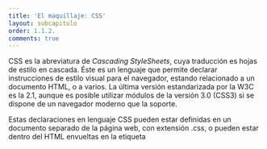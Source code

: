 ```yaml
---
title: 'El maquillaje: CSS'
layout: subcapitulo
order: 1.1.2.
comments: true
---
```


CSS es la abreviatura de _Cascading StyleSheets_, cuya traducción es hojas de estilo en cascada. Éste es un lenguaje que permite declarar instrucciones de estilo visual para el navegador, estando relacionado a un documento HTML, o a varios. La última versión estandarizada por la W3C es la 2.1, aunque es posible utilizar módulos de la versión 3.0 (CSS3) si se dispone de un navegador moderno que la soporte.

Estas declaraciones en lenguaje CSS pueden estar definidas en un documento separado de la página web, con extensión .css, o pueden estar dentro del HTML envueltas en la etiqueta <style>. Si se utiliza un archivo externo, es necesario vincularlo a la página HTML en cuestión mediante una llamada con la etiqueta `<link>`, la cual se debe colocar en el `<head>` del documento HTML. Es recomendable utilizar un archivo CSS aparte, por varios motivos. De esta manera se separa la estructura con su texto y contenido de las declaraciones visuales de estilo: “Mantener estrictamente separados la estructura (marcado), presentación (estilos), y comportamiento (scripts), y tratar de mantener la interacción entre los tres a un mínimo absoluto” (Google, 2013). Por otro lado permite un nivel de escalabilidad mayor a un proyecto web, ya que un mismo archivo de hoja de estilos puede ser utilizado por la cantidad de páginas web que se desee, facilitándo así la edición del mismo; si las declaraciones fuesen repetidas dentro de cada página web, mantenerlas actualizadas en cada uno de los documentos sería una tarea trabajosa.

Las declaraciones CSS son instrucciones que apuntan a dar estilo y/o modificar la manera en que el navegador _renderea_ el contenido HTML nativamente. Si bien es posible generar cambios en la interfaz visual desde el HTML mismo, mediante diferentes atributos en los elementos, esta práctica está completamente desacreditada por Google en su _Guía de Estilos para HTML/CSS_ (Google, 2013).

Una instrucción en CSS comienza indicando el destino de ese comando. El destino al cual se le aplicarán los cambios, llamados selectores, pueden ser, desde lo más general a lo más particular: elementos, pseudo-elementos, clases, IDs.

Como ya se ha dicho, un elemento es lo que se forma al encerrar un contenido con una etiqueta, aunque también se ha mencionado que pueden existir etiquetas que se cierran en sí mismas. Tomando como ejemplo la etiqueta <p> de párrafo, el elemento se construiría de esta manera: `<p>Esto es un párrafo.</p>`. Si con CSS se quisiera apuntar al elemento `<p>`, únicamente se debe escribir el nombre de ese
elemento y apertura de llaves: `p { }`. Esta instrucción es válida para todas las apariciones de elementos `<p>` en todas las páginas web que compartan la misma hoja de estilo. Es recomendable, por este motivo, apuntar directamente a elementos para hacer cambios genéricos y no particulares.

A su vez, se pueden encontrar un tipo de selectores más específicos que sirven para apuntar a elementos que, dentro del marcado, son en realidad inexistentes. Se los denomina pseudo-elementos. Sirven para seleccionar elementos virtuales, como _before_ y _after_, que crean contenido antes y/o después de una etiqueta, como también para hacer selecciones delimitadas dentro de un elemento, con _first-line_ o _first-child_. Su uso más común es, probablemente, la selección de diferentes estados, como _hover_ que apunta a cuando se coloca el _mouse_ por encima de un elemento en pantalla. En un documento CSS se hace referencia a los pseudo-elementos con el símbolo de dos puntos, antecedido por el selector al que se intenta aplicar. Por ejemplo, para darle estilos a un hipervínculo únicamente cuando se le pasa el _mouse_ encima, se utiliza `a:hover { }`, siendo _a_ el selector de todos los elementos de enlace, y _hover_, el pseudo-elemento de estado.

Así también otro selector es una clase, o _class_, la cual es un atributo que puede dársele a un elemento HTML con un valor arbitrario. Esta clase puede ser utilizada en cualquier tipo de etiqueta que permita el atributo, a la cantidad de elementos que se considere necesario. El atributo _class_ también soporta múltiples valores, es decir, un mismo elemento puede tener una o más clases diferentes. Dentro del HTML se define un elemento con una clase de la siguiente manera: `<p class="copete">Esto es un párrafo con clase copete</p>`. Para apuntar desde CSS a cualquier clase se utiliza un punto antes del nombre de la misma: `.copete { }`. Éstas sirven para elementos que comparten estilos, por más que sean elementos de distintos tipos.

Un ID también es un atributo en un elemento HTML. La diferencia esencial con las clases es que un ID puede ser utilizado una sola vez por página web, y tampoco es posible que este atributo contenga más de un valor. Es, de todos los selectores, el más específico, y debería ser utilizado en ocasiones que realmente lo requieran. Un ejemplo de ID dentro del HTML es: `<p id="intro”>Este es un párrafo con ID intro</p>`. En el CSS se declara antecediendo el símbolo numeral, de la siguiente manera: `#intro { }`.

Adentro de cada selector, entre las llaves, se colocan las declaraciones de estilo, indicando las propiedades y el valor que se les desea atribuir. Cada una de ellas se define como propiedad, dos puntos, valor, y debe finalizar con un punto y coma, salvo la última del bloque, para la cual no es necesario. Muchas propiedades poseen una sintáxis propia para definir estos valores, y debe ser respetada para su correcta interpretación por el navegador. Un ejemplo concreto de cómo realizar una declaración CSS dentro de un bloque de selección es, `width: 200px;`. En la [Figura 2: Declaración de estilo en CSS](../../anexo/) se presenta un ejemplo ampliado de cómo puede formatearse un párrafo para que cumpla con las normas de presentación de este PG.


Como se puede apreciar en la declaración de estilos, CSS acepta diferentes tipos de unidades de medidas, tanto absolutas como relativas. En la [Tabla 1: Unidades de medidas absolutas en CSS](../../anexo/), y en la [Tabla 2: Unidades de medidas relativas en CSS](../../anexo/) se explica cada tipo de medida. A su vez, los colores se pueden declarar de tres maneras: mediante una palabra clave, ya algunos valores de colores están relacionados con sus nombres en inglés, llamados colores web; usando el sistema RGB mediante un valor hexadecimal (`#123456`), o mediante el uso de las notaciones funcionales como `rgb()` o `rgba()`; o utilizando el sistema HSL a través del uso de las notaciones funcionales `hsl()` o `hsla()`. (Mozilla, 2014).

Los selectores pueden ser combinados para generar capas más complejas de selección y estilo. Estas declaraciones de propiedades pueden, a su vez, ser superpuestas y autoeliminadas. En caso de repetición de una propiedad para un mismo elemento específico, el navegador tomará como válida la última declarada.
